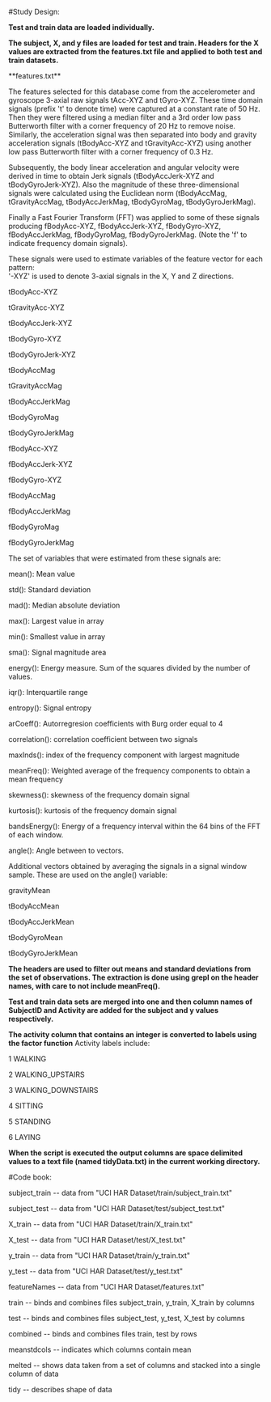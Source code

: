 #Study Design:

**Test and train data are loaded individually.**

**The subject, X, and y files are loaded for test and train. Headers for the X values are extracted from the features.txt file and applied to both test and train datasets.**

<p>**features.txt**</p>
The features selected for this database come from the accelerometer and gyroscope 3-axial raw signals tAcc-XYZ and tGyro-XYZ. These time domain signals (prefix 't' to denote time) were captured at a constant rate of 50 Hz. Then they were filtered using a median filter and a 3rd order low pass Butterworth filter with a corner frequency of 20 Hz to remove noise. Similarly, the acceleration signal was then separated into body and gravity acceleration signals (tBodyAcc-XYZ and tGravityAcc-XYZ) using another low pass Butterworth filter with a corner frequency of 0.3 Hz. 

Subsequently, the body linear acceleration and angular velocity were derived in time to obtain Jerk signals (tBodyAccJerk-XYZ and tBodyGyroJerk-XYZ). Also the magnitude of these three-dimensional signals were calculated using the Euclidean norm (tBodyAccMag, tGravityAccMag, tBodyAccJerkMag, tBodyGyroMag, tBodyGyroJerkMag). 

Finally a Fast Fourier Transform (FFT) was applied to some of these signals producing fBodyAcc-XYZ, fBodyAccJerk-XYZ, fBodyGyro-XYZ, fBodyAccJerkMag, fBodyGyroMag, fBodyGyroJerkMag. (Note the 'f' to indicate frequency domain signals). 

These signals were used to estimate variables of the feature vector for each pattern:  
'-XYZ' is used to denote 3-axial signals in the X, Y and Z directions.

<p>tBodyAcc-XYZ</p>
<p>tGravityAcc-XYZ</p>
<p>tBodyAccJerk-XYZ</p>
<p>tBodyGyro-XYZ</p>
<p>tBodyGyroJerk-XYZ</p>
<p>tBodyAccMag</p>
<p>tGravityAccMag</p>
<p>tBodyAccJerkMag</p>
<p>tBodyGyroMag</p>
<p>tBodyGyroJerkMag</p>
<p>fBodyAcc-XYZ</p>
<p>fBodyAccJerk-XYZ</p>
<p>fBodyGyro-XYZ</p>
<p>fBodyAccMag</p>
<p>fBodyAccJerkMag</p>
<p>fBodyGyroMag</p>
<p>fBodyGyroJerkMag</p>

The set of variables that were estimated from these signals are: 

<p>mean(): Mean value</p>
<p>std(): Standard deviation</p>
<p>mad(): Median absolute deviation </p>
<p>max(): Largest value in array</p>
<p>min(): Smallest value in array</p>
<p>sma(): Signal magnitude area</p>
<p>energy(): Energy measure. Sum of the squares divided by the number of values. </p>
<p>iqr(): Interquartile range </p>
<p>entropy(): Signal entropy</p>
<p>arCoeff(): Autorregresion coefficients with Burg order equal to 4</p>
<p>correlation(): correlation coefficient between two signals</p>
<p>maxInds(): index of the frequency component with largest magnitude</p>
<p>meanFreq(): Weighted average of the frequency components to obtain a mean frequency</p>
<p>skewness(): skewness of the frequency domain signal </p>
<p>kurtosis(): kurtosis of the frequency domain signal </p>
<p>bandsEnergy(): Energy of a frequency interval within the 64 bins of the FFT of each window.</p>
<p>angle(): Angle between to vectors.</p>

Additional vectors obtained by averaging the signals in a signal window sample. These are used on the angle() variable:

<p>gravityMean</p>
<p>tBodyAccMean</p>
<p>tBodyAccJerkMean</p>
<p>tBodyGyroMean</p>
<p>tBodyGyroJerkMean</p>

**The headers are used to filter out means and standard deviations from the set of observations. The extraction is done using grepl on the header names, with  care to not include meanFreq().**

**Test and train data sets are merged into one and then column names of SubjectID and Activity are added for the subject and y values respectively.**

**The activity column that contains an integer is converted to labels using the factor function**
Activity labels include:
<p>1 WALKING</p>
<p>2 WALKING_UPSTAIRS</p>
<p>3 WALKING_DOWNSTAIRS</p>
<p>4 SITTING</p>
<p>5 STANDING</p>
<p>6 LAYING</p>

**When the script is executed the output columns are space delimited values to a text file (named tidyData.txt) in the current working directory.**


#Code book:

<p>subject_train -- data from "UCI HAR Dataset/train/subject_train.txt"</p>
<p>subject_test -- data from "UCI HAR Dataset/test/subject_test.txt"</p>
<p>X_train -- data from "UCI HAR Dataset/train/X_train.txt"</p>
<p>X_test -- data from "UCI HAR Dataset/test/X_test.txt"</p>
<p>y_train -- data from "UCI HAR Dataset/train/y_train.txt"</p>
<p>y_test -- data from "UCI HAR Dataset/test/y_test.txt"</p>
<p>featureNames -- data from "UCI HAR Dataset/features.txt"</p>
<p>train -- binds and combines files subject_train, y_train, X_train by columns</p>
<p>test -- binds and combines files subject_test, y_test, X_test by columns</p>
<p>combined -- binds and combines files train, test by rows</p>
<p>meanstdcols -- indicates which columns contain mean</p>
<p>melted -- shows data taken from a set of columns and stacked into a single column of data</p>
<p>tidy -- describes shape of data</p>
